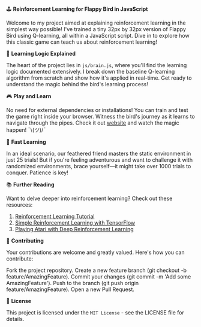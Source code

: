 
🕹️ **Reinforcement Learning for Flappy Bird in JavaScript**

Welcome to my project aimed at explaining reinforcement learning in the simplest way possible! I've trained a tiny 32px by 32px version of Flappy Bird using Q-learning, all within a JavaScript script. Dive in to explore how this classic game can teach us about reinforcement learning!


🧠 **Learning Logic Explained**

The heart of the project lies in `js/brain.js`, where you'll find the learning logic documented extensively. I break down the baseline Q-learning algorithm from scratch and show how it's applied in real-time. Get ready to understand the magic behind the bird's learning process!


🎮 **Play and Learn**

No need for external dependencies or installations! You can train and test the game right inside your browser. Witness the bird's journey as it learns to navigate through the pipes. Check it out [website](https://footcricket05.github.io/FlappyBird/) and watch the magic happen! ¯\\(ツ)/¯


🚀 **Fast Learning**

In an ideal scenario, our feathered friend masters the static environment in just 25 trials! But if you're feeling adventurous and want to challenge it with randomized environments, brace yourself—it might take over 1000 trials to conquer. Patience is key!


📚 **Further Reading**

Want to delve deeper into reinforcement learning? Check out these resources:

1. [Reinforcement Learning Tutorial](http://people.revoledu.com/kardi/tutorial/ReinforcementLearning/)
2. [Simple Reinforcement Learning with TensorFlow](https://medium.com/emergent-future/simple-reinforcement-learning-with-tensorflow-part-0-q-learning-with-tables-and-neural-networks-d195264329d0)
3. [Playing Atari with Deep Reinforcement Learning](https://www.cs.toronto.edu/~vmnih/docs/dqn.pdf)


🤝 **Contributing**

Your contributions are welcome and greatly valued. Here's how you can contribute:

Fork the project repository.
Create a new feature branch (git checkout -b feature/AmazingFeature).
Commit your changes (git commit -m 'Add some AmazingFeature').
Push to the branch (git push origin feature/AmazingFeature).
Open a new Pull Request.


📜 **License**

This project is licensed under the `MIT License` - see the LICENSE file for details.
